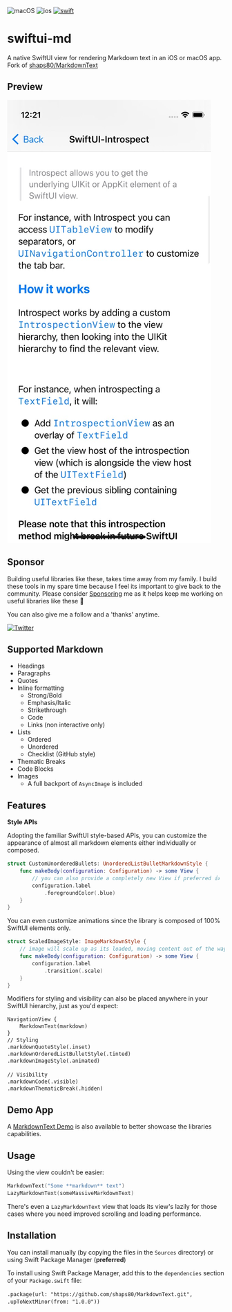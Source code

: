 ![macOS](https://img.shields.io/badge/macOS-EE751F)
![ios](https://img.shields.io/badge/iOS-0C62C7)
[![swift](https://img.shields.io/endpoint?url=https%3A%2F%2Fswiftpackageindex.com%2Fapi%2Fpackages%2Fshaps80%2FMarkdownText%2Fbadge%3Ftype%3Dswift-versions)](https://swiftpackageindex.com/shaps80/MarkdownText)

# swiftui-md

A native SwiftUI view for rendering Markdown text in an iOS or macOS app. Fork of [shaps80/MarkdownText](https://github.com/shaps80/MarkdownText)


## Preview

![Markdown Text Screenshot](Resources/screenshot.jpg)

## Sponsor

Building useful libraries like these, takes time away from my family. I build these tools in my spare time because I feel its important to give back to the community. Please consider [Sponsoring](https://github.com/sponsors/shaps80) me as it helps keep me working on useful libraries like these 😬

You can also give me a follow and a 'thanks' anytime.

[![Twitter](https://img.shields.io/badge/Twitter-@shaps-4AC71B)](http://twitter.com/shaps)

## Supported Markdown

- Headings
- Paragraphs
- Quotes
- Inline formatting
    - Strong/Bold
    - Emphasis/Italic
    - Strikethrough
    - Code
    - Links (non interactive only)
- Lists
    - Ordered
    - Unordered
    - Checklist (GitHub style)
- Thematic Breaks
- Code Blocks
- Images
    - A full backport of `AsyncImage` is included
    
## Features

**Style APIs**

Adopting the familiar SwiftUI style-based APIs, you can customize the appearance of almost all markdown elements either individually or composed.

```swift
struct CustomUnorderedBullets: UnorderedListBulletMarkdownStyle {
    func makeBody(configuration: Configuration) -> some View {
        // you can also provide a completely new View if preferred 👍
        configuration.label
            .foregroundColor(.blue)
    }
}
```

You can even customize animations since the library is composed of 100% SwiftUI elements only.

```swift
struct ScaledImageStyle: ImageMarkdownStyle {
    // image will scale up as its loaded, moving content out of the way
    func makeBody(configuration: Configuration) -> some View {
        configuration.label
            .transition(.scale)
    }
}
```

Modifiers for styling and visibility can also be placed anywhere in your SwiftUI hierarchy, just as you'd expect:

```
NavigationView {
    MarkdownText(markdown)
}
// Styling
.markdownQuoteStyle(.inset)
.markdownOrderedListBulletStyle(.tinted)
.markdownImageStyle(.animated)

// Visibility
.markdownCode(.visible)
.markdownThematicBreak(.hidden)
```

## Demo App

A [MarkdownText Demo](https://github.com/shaps80/MarkdownTextDemo) is also available to better showcase the libraries capabilities.

## Usage

Using the view couldn't be easier:

```swift
MarkdownText("Some **markdown** text")
LazyMarkdownText(someMassiveMarkdownText)
```

There's even a `LazyMarkdownText` view that loads its view's lazily for those cases where you need improved scrolling and loading performance.

## Installation

You can install manually (by copying the files in the `Sources` directory) or using Swift Package Manager (**preferred**)

To install using Swift Package Manager, add this to the `dependencies` section of your `Package.swift` file:

`.package(url: "https://github.com/shaps80/MarkdownText.git", .upToNextMinor(from: "1.0.0"))`
